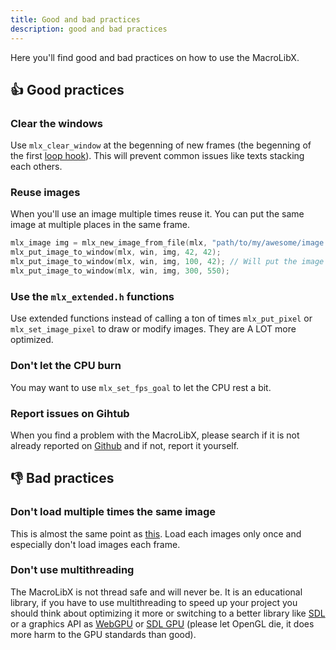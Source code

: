 ```yaml
---
title: Good and bad practices
description: good and bad practices
---
```


Here you'll find good and bad practices on how to use the MacroLibX.

## 👍 Good practices

### Clear the windows
Use `mlx_clear_window` at the begenning of new frames (the begenning of the first [loop hook](/guides/events)).
This will prevent common issues like texts stacking each others.

### Reuse images
When you'll use an image multiple times reuse it. You can put the same image at multiple places in the same frame.

```c
mlx_image img = mlx_new_image_from_file(mlx, "path/to/my/awesome/image.png", &img_width, &img_height);
mlx_put_image_to_window(mlx, win, img, 42, 42);
mlx_put_image_to_window(mlx, win, img, 100, 42); // Will put the image at each places
mlx_put_image_to_window(mlx, win, img, 300, 550);
```

### Use the `mlx_extended.h` functions
Use extended functions instead of calling a ton of times `mlx_put_pixel` or `mlx_set_image_pixel` to draw or modify images.
They are A LOT more optimized.

### Don't let the CPU burn
You may want to use `mlx_set_fps_goal` to let the CPU rest a bit.

### Report issues on Gihtub
When you find a problem with the MacroLibX, please search if it is not already reported on [Github](https://github.com/seekrs/MacroLibX/issues) and if not, report it yourself.

## 👎 Bad practices

### Don't load multiple times the same image
This is almost the same point as [this](#reuse-images). Load each images only once and
especially don't load images each frame.

### Don't use multithreading
The MacroLibX is not thread safe and will never be. It is an educational library, if you have to use multithreading to speed up your
project you should think about optimizing it more or switching to a better library like [SDL](https://www.libsdl.org/) or a graphics API as
[WebGPU](https://en.wikipedia.org/wiki/WebGPU) or [SDL GPU](https://wiki.libsdl.org/SDL3/CategoryGPU) (please let OpenGL die, it does more harm to the GPU standards than good).
